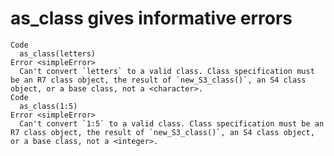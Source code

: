 # as_class gives informative errors

    Code
      as_class(letters)
    Error <simpleError>
      Can't convert `letters` to a valid class. Class specification must be an R7 class object, the result of `new_S3_class()`, an S4 class object, or a base class, not a <character>.
    Code
      as_class(1:5)
    Error <simpleError>
      Can't convert `1:5` to a valid class. Class specification must be an R7 class object, the result of `new_S3_class()`, an S4 class object, or a base class, not a <integer>.

